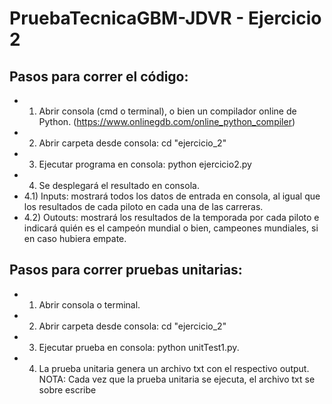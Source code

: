 # PruebaTecnicaGBM-JDVR - Ejercicio 2
## Pasos para correr el código:
- 1) Abrir consola (cmd o terminal), o bien un compilador online de Python. (https://www.onlinegdb.com/online_python_compiler)
- 2) Abrir carpeta desde consola: cd "ejercicio_2"
- 3) Ejecutar programa en consola: python ejercicio2.py
- 4) Se desplegará el resultado en consola.
- 4.1) Inputs: mostrará todos los datos de entrada en consola, al igual que los resultados de cada piloto en cada una de las carreras.
- 4.2) Outouts: mostrará los resultados de la temporada por cada piloto e indicará quién es el campeón mundial o bien, campeones mundiales, si en caso hubiera empate.

## Pasos para correr pruebas unitarias:
- 1) Abrir consola o terminal.
- 2) Abrir carpeta desde consola: cd "ejercicio_2"
- 3) Ejecutar prueba en consola: python unitTest1.py.
- 4) La prueba unitaria genera un archivo txt con el respectivo output.
NOTA: Cada vez que la prueba unitaria se ejecuta, el archivo txt se sobre escribe